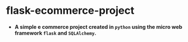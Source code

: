 # flask-ecommerce-project

+ #### A simple e commerce project created in ```python``` using the micro web framework ```flask``` and ```SQLAlchemy```.
